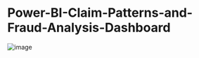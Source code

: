 # Power-BI-Claim-Patterns-and-Fraud-Analysis-Dashboard


![image](https://github.com/himanshu9000/Power-BI-Claim-Patterns-and-Fraud-Analysis-Dashboard/assets/111194171/61bbd3cb-93e2-413d-9c97-557cca8cfd07)

